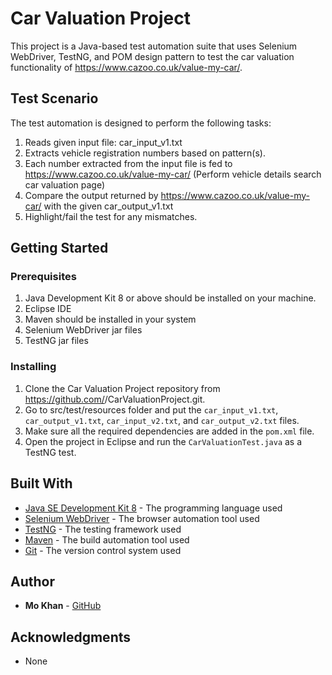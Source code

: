 # Car Valuation Project

This project is a Java-based test automation suite that uses Selenium WebDriver, TestNG, and POM design pattern to test the car valuation functionality of https://www.cazoo.co.uk/value-my-car/. 

## Test Scenario

The test automation is designed to perform the following tasks:
1. Reads given input file: car_input_v1.txt 
2. Extracts vehicle registration numbers based on pattern(s). 
3. Each number extracted from the input file is fed to https://www.cazoo.co.uk/value-my-car/ (Perform vehicle details search car valuation page) 
4. Compare the output returned by https://www.cazoo.co.uk/value-my-car/ with the given car_output_v1.txt 
5. Highlight/fail the test for any mismatches. 

## Getting Started

### Prerequisites
1. Java Development Kit 8 or above should be installed on your machine.
2. Eclipse IDE
3. Maven should be installed in your system
4. Selenium WebDriver jar files
5. TestNG jar files

### Installing

1. Clone the Car Valuation Project repository from https://github.com/<your-github-username>/CarValuationProject.git.
2. Go to src/test/resources folder and put the `car_input_v1.txt`, `car_output_v1.txt`, `car_input_v2.txt`, and `car_output_v2.txt` files.
3. Make sure all the required dependencies are added in the `pom.xml` file.
4. Open the project in Eclipse and run the `CarValuationTest.java` as a TestNG test.

## Built With

* [Java SE Development Kit 8](https://www.oracle.com/java/technologies/javase/javase-jdk8-downloads.html) - The programming language used
* [Selenium WebDriver](https://www.selenium.dev/documentation/en/webdriver/) - The browser automation tool used
* [TestNG](https://testng.org/doc/) - The testing framework used
* [Maven](https://maven.apache.org/) - The build automation tool used
* [Git](https://git-scm.com/) - The version control system used

## Author

* **Mo Khan** - [GitHub](https://github.com/cloud0101-digital)

## Acknowledgments

* None